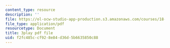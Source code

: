 ```yaml
---
content_type: resource
description: ''
file: https://ol-ocw-studio-app-production.s3.amazonaws.com/courses/18-650-statistics-for-applications-fall-2016/f2fc485ccf928e84d36d5b6635850c88_4HRhg4eUiMo.pdf
file_type: application/pdf
resourcetype: Document
title: 3play pdf file
uid: f2fc485c-cf92-8e84-d36d-5b6635850c88
---
```

